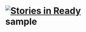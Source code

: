 [![Stories in Ready](https://badge.waffle.io/kevivmatrix/sample.png)](http://waffle.io/kevivmatrix/sample)  
sample
======
